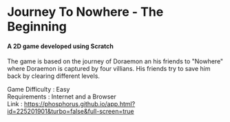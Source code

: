# Journey To Nowhere - The Beginning

#### A 2D game developed using Scratch

The game is based on the journey of Doraemon an his friends to "Nowhere" where Doraemon is captured by four villians. 
His friends try to save him back by clearing different levels.

Game Difficulty : Easy <br/>
Requirements : Internet and a Browser <br/>
Link :  https://phosphorus.github.io/app.html?id=225201901&turbo=false&full-screen=true
